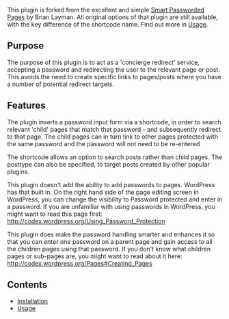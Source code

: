 This plugin is forked from the excellent and simple [Smart Passworded Pages](https://wordpress.org/plugins/smart-passworded-pages/) by Brian Layman.  All original options of that plugin are still available, with the key difference of the shortcode name.  Find out more in [Usage](usage).

## Purpose
The purpose of this plugin is to act as a 'concierge redirect' service, accepting a password and redirecting the user to the relevant page or post.  This avoids the need to create specific links to pages/posts where you have a number of potential redirect targets.

## Features

The plugin inserts a password input form via a shortcode, in order to search relevant 'child' pages that match that password - and subsequently redirect to that page.  The child pages can in turn link to other pages protected with the same password and the password will not need to be re-entered

The shortcode allows an option to search posts rather than child pages.  The posttype can also be specified, to target posts created by other popular plugins. 

This plugin doesn't add the ability to add passwords to pages.  WordPress has that built in.  On the right hand side of the page editing screen in WordPress, you can change the visibility to Password protected and enter in a password. If you are unfamiliar with using passwords in WordPress, you might want to read this page first:  http://codex.wordpress.org/Using_Password_Protection

This plugin does make the password handling smarter and enhances it so that you can enter one password on a parent page and gain access to all the children pages using that password.  If you don't know what children pages or sub-pages are, you might want to read about it here:  http://codex.wordpress.org/Pages#Creating_Pages


## Contents

- [Installation](installation)
- [Usage](usage)
